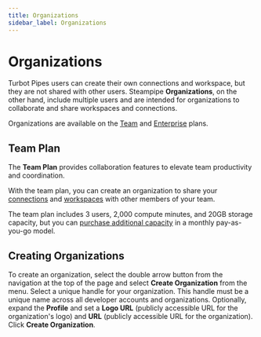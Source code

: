 ```yaml
---
title: Organizations
sidebar_label: Organizations
---
```


# Organizations

Turbot Pipes users can create their own connections and workspace, but they are
not shared with other users. Steampipe **Organizations**, on the other hand,
include multiple users and are intended for organizations to collaborate and
share workspaces and connections. 

Organizations are available on the [Team](#team-plan) and [Enterprise](/pipes/docs/accounts/tenant#enterprise-plan) plans.

## Team Plan

The **Team Plan** provides collaboration features to elevate team productivity and coordination.

With the team plan, you can create an organization to share your [connections](/pipes/docs/accounts/org/connections) and [workspaces](/pipes/docs/workspaces) with other members of your team.

The team plan includes 3 users, 2,000 compute minutes, and 20GB storage capacity, but you can [purchase additional capacity](/pipes/pricing) in a monthly pay-as-you-go model.


## Creating Organizations

To create an organization, select the double arrow button from the navigation at
the top of the page and select **Create Organization** from the menu. Select a
unique handle for your organization. This handle must be a unique name across
all developer accounts and organizations. Optionally, expand the **Profile** and set
a **Logo URL** (publicly accessible URL for the organization's logo) and **URL**
(publicly accessible URL for the organization). Click **Create Organization**.

